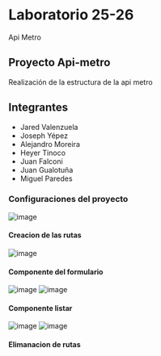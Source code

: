 # Laboratorio 25-26
Api Metro
## Proyecto Api-metro
Realización de la estructura de la api metro
## Integrantes
* Jared Valenzuela
* Joseph Yépez
* Alejandro Moreira
* Heyer Tinoco
* Juan Falconi
* Juan Gualotuña
* Miguel Paredes
### Configuraciones del proyecto
![image](https://github.com/JaredVS777/Laboratorio25_26_Web_Apimetro/assets/126533404/b6bf9aac-4e14-45b5-83a7-405855abc934)
#### Creacion de las rutas
![image](https://github.com/JaredVS777/Laboratorio25_26_Web_Apimetro/assets/126533404/15c447d1-355c-45c3-aebc-fda533b5b07c)
#### Componente del formulario
![image](https://github.com/JaredVS777/Laboratorio25_26_Web_Apimetro/assets/126533404/70961d8f-1424-4590-807c-591f363cabe0)
![image](https://github.com/JaredVS777/Laboratorio25_26_Web_Apimetro/assets/126533404/b35fb36a-833c-42d9-9265-eb3b9d7a6888)
#### Componente listar
![image](https://github.com/JaredVS777/Laboratorio25_26_Web_Apimetro/assets/126533404/af85e20c-b3a0-45a0-afb1-0293ad579400)
![image](https://github.com/JaredVS777/Laboratorio25_26_Web_Apimetro/assets/126533404/a61d8713-e382-4b75-b5e1-9fdffe40f541)
#### Elimanacion de rutas
